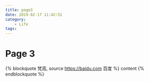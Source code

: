 ```yaml
---
title: page3
date: 2019-02-17 11:42:51
category: 
    - Life
tags:
---
```

# Page 3
{% blockquote 梵高, source https://baidu.com 百度 %}
content
{% endblockquote %}